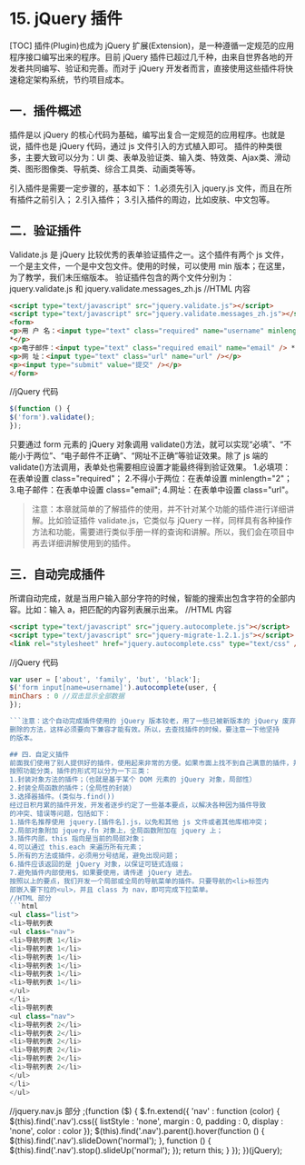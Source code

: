 # 15. jQuery 插件
[TOC]
插件(Plugin)也成为 jQuery 扩展(Extension)，是一种遵循一定规范的应用程序接口编写出来的程序。目前 jQuery 插件已超过几千种，由来自世界各地的开发者共同编写、验证和完善。而对于 jQuery 开发者而言，直接使用这些插件将快速稳定架构系统，节约项目成本。

## 一．插件概述
插件是以 jQuery 的核心代码为基础，编写出复合一定规范的应用程序。也就是说，插件也是 jQuery 代码，通过 js 文件引入的方式植入即可。
插件的种类很多，主要大致可以分为：UI 类、表单及验证类、输入类、特效类、Ajax类、滑动类、图形图像类、导航类、综合工具类、动画类等等。

引入插件是需要一定步骤的，基本如下：
1.必须先引入 jquery.js 文件，而且在所有插件之前引入；
2.引入插件；
3.引入插件的周边，比如皮肤、中文包等。

## 二．验证插件
Validate.js 是 jQuery 比较优秀的表单验证插件之一。这个插件有两个 js 文件，一个是主文件，一个是中文包文件。使用的时候，可以使用 min 版本；在这里，为了教学，我们未压缩版本。
验证插件包含的两个文件分别为：jquery.validate.js 和 jquery.validate.messages_zh.js
//HTML 内容
```html
<script type="text/javascript" src="jquery.validate.js"></script>
<script type="text/javascript" src="jquery.validate.messages_zh.js"></script>
<form>
<p>用 户 名：<input type="text" class="required" name="username" minlength="2" />
*</p>
<p>电子邮件：<input type="text" class="required email" name="email" /> *</p>
<p>网 址：<input type="text" class="url" name="url" /></p>
<p><input type="submit" value="提交" /></p>
</form>
```
//jQuery 代码
```javascript
$(function () {
$('form').validate();
});
```
只要通过 form 元素的 jQuery 对象调用 validate()方法，就可以实现“必填”、“不能小于两位”、“电子邮件不正确”、“网址不正确”等验证效果。除了 js 端的 validate()方法调用，表单处也需要相应设置才能最终得到验证效果。
1.必填项：在表单设置 class="required"；
2.不得小于两位：在表单设置 minlength="2"；
3.电子邮件：在表单中设置 class="email";
4.网址：在表单中设置 class="url"。

>注意：本章就简单的了解插件的使用，并不针对某个功能的插件进行详细讲解。比如验证插件 validate.js，它类似与 jQuery 一样，同样具有各种操作方法和功能，需要进行类似手册一样的查询和讲解。所以，我们会在项目中再去详细讲解使用到的插件。

## 三．自动完成插件
所谓自动完成，就是当用户输入部分字符的时候，智能的搜索出包含字符的全部内容。比如：输入 a，把匹配的内容列表展示出来。
//HTML 内容
```html
<script type="text/javascript" src="jquery.autocomplete.js"></script>
<script type="text/javascript" src="jquery-migrate-1.2.1.js"></script>
<link rel="stylesheet" href="jquery.autocomplete.css" type="text/css" />
```
//jQuery 代码
```javascript
var user = ['about', 'family', 'but', 'black'];
$('form input[name=username]').autocomplete(user, {
minChars : 0 //双击显示全部数据
});

```注意：这个自动完成插件使用的 jQuery 版本较老，用了一些已被新版本的 jQuery 废弃
删除的方法，这样必须要向下兼容才能有效。所以，去查找插件的时候，要注意一下他坚持
的版本。

## 四．自定义插件
前面我们使用了别人提供好的插件，使用起来非常的方便。如果市面上找不到自己满意的插件，并且想自己封装一个插件提供给别人使用。那么就需要自己编写一个 jQuery 插件了。
按照功能分类，插件的形式可以分为一下三类：
1.封装对象方法的插件；（也就是基于某个 DOM 元素的 jQuery 对象，局部性）
2.封装全局函数的插件；（全局性的封装）
3.选择器插件。(类似与.find())
经过日积月累的插件开发，开发者逐步约定了一些基本要点，以解决各种因为插件导致
的冲突、错误等问题，包括如下：
1.插件名推荐使用 jquery.[插件名].js，以免和其他 js 文件或者其他库相冲突；
2.局部对象附加 jquery.fn 对象上，全局函数附加在 jquery 上；
3.插件内部，this 指向是当前的局部对象；
4.可以通过 this.each 来遍历所有元素；
5.所有的方法或插件，必须用分号结尾，避免出现问题；
6.插件应该返回的是 jQuery 对象，以保证可链式连缀；
7.避免插件内部使用$，如果要使用，请传递 jQuery 进去。
按照以上的要点，我们开发一个局部或全局的导航菜单的插件。只要导航的<li>标签内
部嵌入要下拉的<ul>，并且 class 为 nav，即可完成下拉菜单。
//HTML 部分
```html
<ul class="list">
<li>导航列表
<ul class="nav">
<li>导航列表 1</li>
<li>导航列表 1</li>
<li>导航列表 1</li>
<li>导航列表 1</li>
<li>导航列表 1</li>
<li>导航列表 1</li>
</ul>
</li>
<li>导航列表
<ul class="nav">
<li>导航列表 2</li>
<li>导航列表 2</li>
<li>导航列表 2</li>
<li>导航列表 2</li>
<li>导航列表 2</li>
<li>导航列表 2</li>
</ul>
</li>
</ul>
```
//jquery.nav.js 部分
;(function ($) {
$.fn.extend({
'nav' : function (color) {
$(this).find('.nav').css({
listStyle : 'none',
margin : 0,
padding : 0,
display : 'none',
color : color
});
$(this).find('.nav').parent().hover(function () {
$(this).find('.nav').slideDown('normal');
}, function () {
$(this).find('.nav').stop().slideUp('normal');
});
return this;
}
});
})(jQuery);